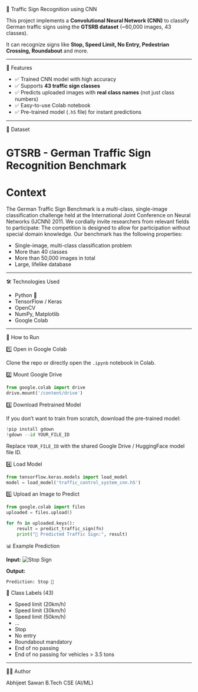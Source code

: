 🚦 Traffic Sign Recognition using CNN

This project implements a **Convolutional Neural Network (CNN)** to classify German traffic signs using the **GTSRB dataset** (\~60,000 images, 43 classes).

It can recognize signs like **Stop, Speed Limit, No Entry, Pedestrian Crossing, Roundabout** and more.

---

 📌 Features

* ✅ Trained CNN model with high accuracy
* ✅ Supports **43 traffic sign classes**
* ✅ Predicts uploaded images with **real class names** (not just class numbers)
* ✅ Easy-to-use Colab notebook
* ✅ Pre-trained model (`.h5` file) for instant predictions

---

 📂 Dataset
 
# GTSRB - German Traffic Sign Recognition Benchmark

# Context
The German Traffic Sign Benchmark is a multi-class, single-image classification challenge held at the International Joint Conference on Neural Networks (IJCNN) 2011. We cordially invite researchers from relevant fields to participate: The competition is designed to allow for participation without special domain knowledge. Our benchmark has the following properties:

* Single-image, multi-class classification problem
* More than 40 classes
* More than 50,000 images in total
* Large, lifelike database
---

 🛠️ Technologies Used

* Python 🐍
* TensorFlow / Keras
* OpenCV
* NumPy, Matplotlib
* Google Colab

---

 🚀 How to Run

 1️⃣ Open in Google Colab

Clone the repo or directly open the `.ipynb` notebook in Colab.

2️⃣ Mount Google Drive

```python
from google.colab import drive
drive.mount('/content/drive')
```

 3️⃣ Download Pretrained Model

If you don’t want to train from scratch, download the pre-trained model:

```python
!pip install gdown
!gdown --id YOUR_FILE_ID
```

Replace `YOUR_FILE_ID` with the shared Google Drive / HuggingFace model file ID.

4️⃣ Load Model

```python
from tensorflow.keras.models import load_model
model = load_model('traffic_control_system_cnn.h5')
```

 5️⃣ Upload an Image to Predict

```python
from google.colab import files
uploaded = files.upload()

for fn in uploaded.keys():
    result = predict_traffic_sign(fn)
    print("🚦 Predicted Traffic Sign:", result)
```

📊 Example Prediction

**Input:**
![Stop Sign](example_stop.jpg)

**Output:**

```
Prediction: Stop 🚦
```
📜 Class Labels (43)

* Speed limit (20km/h)
* Speed limit (30km/h)
* Speed limit (50km/h)
* …
* Stop
* No entry
* Roundabout mandatory
* End of no passing
* End of no passing for vehicles > 3.5 tons

---

👨‍💻 Author

Abhijeet Sawan
B.Tech CSE (AI/ML)
